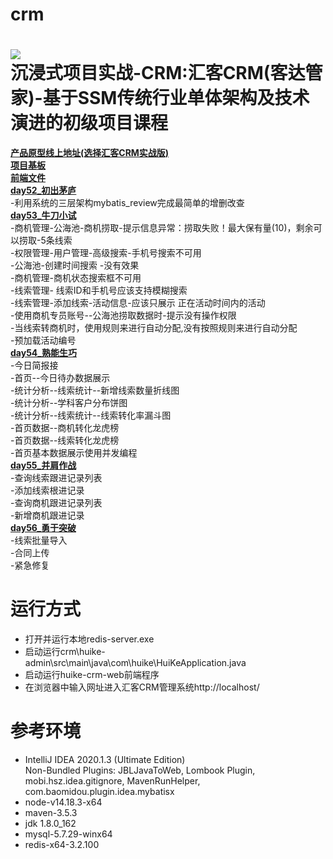 # crm
![](https://pip.itcast.cn/uploads/5e0583b1d715498c9ea637fe5ed94697.png)  
**沉浸式项目实战-CRM:汇客CRM(客达管家)-基于SSM传统行业单体架构及技术演进的初级项目课程**
=========================
[**产品原型线上地址(选择汇客CRM实战版)**](https://app.mockplus.cn/s/hvKXEoWW3g2l)  
[**项目基板**](https://github.com/LMWC/JavaProject02_huike-crm-backend/tree/master)  
[**前端文件**](https://github.com/LMWC/JavaProject02_huike-crm-web)  
[**day52_初出茅庐**](https://github.com/LMWC/JavaProject02_huike-crm-backend/tree/day52_%E5%88%9D%E5%87%BA%E8%8C%85%E5%BA%90)  
-利用系统的三层架构mybatis_review完成最简单的增删改查  
[**day53_牛刀小试**](https://github.com/LMWC/JavaProject02_huike-crm-backend/tree/day53_%E7%89%9B%E5%88%80%E5%B0%8F%E8%AF%95)  
-商机管理-公海池-商机捞取-提示信息异常：捞取失败！最大保有量(10)，剩余可以捞取-5条线索  
-权限管理-用户管理-高级搜索-手机号搜索不可用  
-公海池-创建时间搜索 -没有效果  
-商机管理-商机状态搜索框不可用  
-线索管理- 线索ID和手机号应该支持模糊搜索  
-线索管理-添加线索-活动信息-应该只展示 正在活动时间内的活动  
-使用商机专员账号--公海池捞取数据时-提示没有操作权限  
-当线索转商机时，使用规则来进行自动分配,没有按照规则来进行自动分配  
-预加载活动编号  
[**day54_熟能生巧**](https://github.com/LMWC/JavaProject02_huike-crm-backend/tree/day54_%E7%86%9F%E8%83%BD%E7%94%9F%E5%B7%A7)  
-今日简报接  
-首页--今日待办数据展示  
-统计分析--线索统计--新增线索数量折线图  
-统计分析--学科客户分布饼图  
-统计分析--线索统计--线索转化率漏斗图  
-首页数据--商机转化龙虎榜    
-首页数据--线索转化龙虎榜  
-首页基本数据展示使用并发编程  
[**day55_并肩作战**](https://github.com/LMWC/JavaProject02_huike-crm-backend/tree/day55_%E5%B9%B6%E8%82%A9%E4%BD%9C%E6%88%98)  
-查询线索跟进记录列表  
-添加线索根进记录  
-查询商机跟进记录列表  
-新增商机跟进记录  
[**day56_勇于突破**](https://github.com/LMWC/JavaProject02_huike-crm-backend/tree/day56_%E5%8B%87%E4%BA%8E%E7%AA%81%E7%A0%B4)  
-线索批量导入  
-合同上传  
-紧急修复  




**运行方式**
=========================
- 打开并运行本地redis-server.exe
- 启动运行crm\huike-admin\src\main\java\com\huike\HuiKeApplication.java
- 启动运行huike-crm-web前端程序
- 在浏览器中输入网址进入汇客CRM管理系统http://localhost/



**参考环境**
=========================
- IntelliJ IDEA 2020.1.3 (Ultimate Edition)  
  Non-Bundled Plugins: JBLJavaToWeb, Lombook Plugin, mobi.hsz.idea.gitignore, MavenRunHelper,        com.baomidou.plugin.idea.mybatisx
- node-v14.18.3-x64
- maven-3.5.3
- jdk 1.8.0_162
- mysql-5.7.29-winx64
- redis-x64-3.2.100
